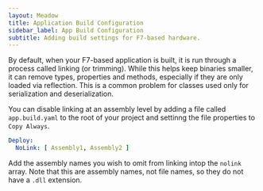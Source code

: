 ```yaml
---
layout: Meadow
title: Application Build Configuration
sidebar_label: App Build Configuration
subtitle: Adding build settings for F7-based hardware.
---
```


By default, when your F7-based application is built, it is run through a process called linking (or trimming).  While this helps keep binaries smaller, it can remove types, properties and methods, especially if they are only loaded via reflection.  This is a common problem for classes used only for serialization and deserialization.

You can disable linking at an assembly level by adding a file called `app.build.yaml` to the root of your project and settinng the file properties to `Copy Always`.

```yml
Deploy:
  NoLink: [ Assembly1, Assembly2 ]
```

Add the assembly names you wish to omit from linking intop the `nolink` array.  Note that this are assembly names, not file names, so they do not have a `.dll` extension.
